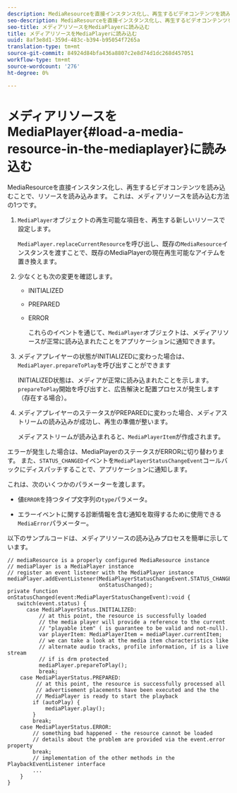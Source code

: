 ```yaml
---
description: MediaResourceを直接インスタンス化し、再生するビデオコンテンツを読み込むことで、リソースを読み込みます。 これは、メディアリソースを読み込む方法の1つです。
seo-description: MediaResourceを直接インスタンス化し、再生するビデオコンテンツを読み込むことで、リソースを読み込みます。 これは、メディアリソースを読み込む方法の1つです。
seo-title: メディアリソースをMediaPlayerに読み込む
title: メディアリソースをMediaPlayerに読み込む
uuid: 8af3e8d1-359d-483c-b394-b95054f7265a
translation-type: tm+mt
source-git-commit: 84924d84bfa436a8807c2e8d74d1dc268d457051
workflow-type: tm+mt
source-wordcount: '276'
ht-degree: 0%

---
```



# メディアリソースをMediaPlayer{#load-a-media-resource-in-the-mediaplayer}に読み込む

MediaResourceを直接インスタンス化し、再生するビデオコンテンツを読み込むことで、リソースを読み込みます。 これは、メディアリソースを読み込む方法の1つです。

1. `MediaPlayer`オブジェクトの再生可能な項目を、再生する新しいリソースで設定します。

   `MediaPlayer.replaceCurrentResource`を呼び出し、既存の`MediaResource`インスタンスを渡すことで、既存のMediaPlayerの現在再生可能なアイテムを置き換えます。

1. 少なくとも次の変更を確認します。

   * INITIALIZED
   * PREPARED
   * ERROR

      これらのイベントを通じて、`MediaPlayer`オブジェクトは、メディアリソースが正常に読み込まれたことをアプリケーションに通知できます。

1. メディアプレイヤーの状態がINITIALIZEDに変わった場合は、`MediaPlayer.prepareToPlay`を呼び出すことができます

   INITIALIZED状態は、メディアが正常に読み込まれたことを示します。 `prepareToPlay`開始を呼び出すと、広告解決と配置プロセスが発生します（存在する場合）。

1. メディアプレイヤーのステータスがPREPAREDに変わった場合、メディアストリームの読み込みが成功し、再生の準備が整います。

   メディアストリームが読み込まれると、`MediaPlayerItem`が作成されます。

エラーが発生した場合は、MediaPlayerのステータスがERRORに切り替わります。 また、`STATUS_CHANGED`イベントを`MediaPlayerStatusChangeEvent`コールバックにディスパッチすることで、アプリケーションに通知します。

これは、次のいくつかのパラメーターを渡します。
* 値`ERROR`を持つタイプ文字列の`type`パラメータ。

* エラーイベントに関する診断情報を含む通知を取得するために使用できる`MediaError`パラメーター。


<!--<a id="example_3774607C6F08473282CF0CB7F3D82373"></a>-->

以下のサンプルコードは、メディアリソースの読み込みプロセスを簡単に示しています。

```
// mediaResource is a properly configured MediaResource instance 
// mediaPlayer is a MediaPlayer instance 
// register an event listener with the MediaPlayer instance 
mediaPlayer.addEventListener(MediaPlayerStatusChangeEvent.STATUS_CHANGED,  
                             onStatusChanged); 
private function onStatusChanged(event:MediaPlayerStatusChangeEvent):void { 
   switch(event.status) { 
      case MediaPlayerStatus.INITIALIZED: 
          // at this point, the resource is successfully loaded 
          // the media player will provide a reference to the current 
          // "playable item" ( is guarantee to be valid and not-null). 
          var playerItem: MediaPlayerItem = mediaPlayer.currentItem; 
          // we can take a look at the media item characteristics like 
          // alternate audio tracks, profile information, if is a live stream 
          // if is drm protected 
          mediaPlayer.prepareToPlay(); 
          break; 
    case MediaPlayerStatus.PREPARED: 
         // at this point, the resource is successfully processed all  
         // advertisement placements have been executed and the the  
         // MediaPlayer is ready to start the playback 
        if (autoPlay) { 
            mediaPlayer.play(); 
        } 
        break; 
    case MediaPlayerStatus.ERROR: 
        // something bad happened - the resource cannot be loaded 
        // details about the problem are provided via the event.error property 
        break; 
        // implementation of the other methods in the PlaybackEventListener interface 
        ... 
    } 
}
```
